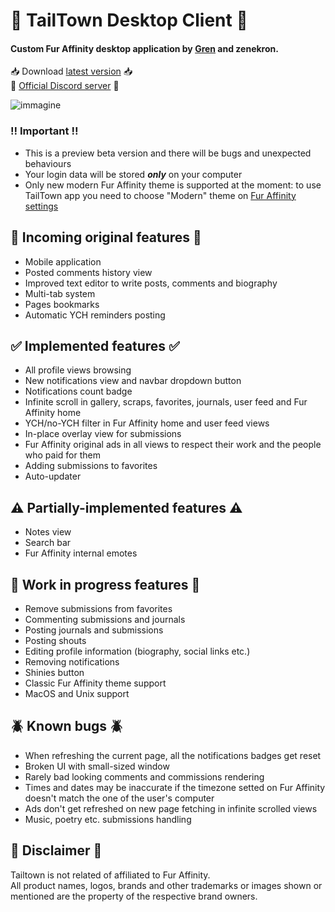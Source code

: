 # 🚀 TailTown Desktop Client 🚀  

#### Custom Fur Affinity desktop application by **[Gren](https://www.furaffinity.net/user/grenranoggo)** and **zenekron**.  
📥 Download [latest version](https://github.com/TailTown/desktop-app/releases/download/v0.0.1/TailTown-0.0.1-installer.exe) 📥  
🐾 [Official Discord server](https://discord.gg/ftcNND48) 🐾  

![immagine](https://github.com/TailTown/desktop-app/assets/29413396/f185802c-ae23-4226-8885-9707048b9541)

### ‼️ Important ‼️
- This is a preview beta version and there will be bugs and unexpected behaviours
- Your login data will be stored ***only*** on your computer
- Only new modern Fur Affinity theme is supported at the moment: to use TailTown app you need to choose "Modern" theme on [Fur Affinity settings](https://www.furaffinity.net/controls/settings/)


## 🐶 Incoming original features 🐶
- Mobile application
- Posted comments history view
- Improved text editor to write posts, comments and biography
- Multi-tab system
- Pages bookmarks
- Automatic YCH reminders posting

## ✅ Implemented features ✅

- All profile views browsing 
- New notifications view and navbar dropdown button
- Notifications count badge
- Infinite scroll in gallery, scraps, favorites, journals, user feed and Fur Affinity home
- YCH/no-YCH filter in Fur Affinity home and user feed views
- In-place overlay view for submissions
- Fur Affinity original ads in all views to respect their work and the people who paid for them
- Adding submissions to favorites
- Auto-updater

## ⚠️ Partially-implemented features ⚠️
- Notes view
- Search bar
- Fur Affinity internal emotes

## 🔄 Work in progress features 🔄
- Remove submissions from favorites
- Commenting submissions and journals
- Posting journals and submissions
- Posting shouts
- Editing profile information (biography, social links etc.)
- Removing notifications
- Shinies button
- Classic Fur Affinity theme support
- MacOS and Unix support

## 🪲 Known bugs 🪲
- When refreshing the current page, all the notifications badges get reset
- Broken UI with small-sized window
- Rarely bad looking comments and commissions rendering
- Times and dates may be inaccurate if the timezone setted on Fur Affinity doesn't match the one of the user's computer
- Ads don't get refreshed on new page fetching in infinite scrolled views
- Music, poetry etc. submissions handling


## 📃 Disclaimer 📃
Tailtown is not related of affiliated to Fur Affinity.  
All product names, logos, brands and other trademarks or images shown or mentioned are the property of the respective brand owners.
